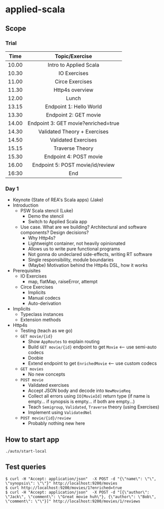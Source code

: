 # applied-scala

## Scope

### Trial

| Time | Topic/Exercise |
| :---: | :---: | 
| 10.00 | Intro to Applied Scala |
| 10.30 | IO Exercises |
| 11.00 | Circe Exercises |
| 11.30 | Http4s overview |
| 12.00 | Lunch |
| 13.15 | Endpoint 1: Hello World |
| 13.30 | Endpoint 2: GET movie |
| 14.00 | Endpoint 3: GET movie?enriched=true |
| 14.30 | Validated Theory + Exercises |
| 14.50 | Validated Exercises |
| 15.15 | Traverse Theory |
| 15.30 | Endpoint 4: POST movie |
| 16.00 | Endpoint 5: POST movie/id/review |
| 16:30 | End |

### Day 1

- Keynote (State of REA's Scala apps) (Jake)
- Introduction
  - PSW Scala stencil (Luke)
    - Demo the stencil
    - Switch to Applied Scala app  
  - Use case. What are we building? Architectural and software components? Design decisions?
    - Why Http4s?
    - Lightweight container, not heavily opinionated
    - Allows us to write pure functional programs
    - Not gonna do undeclared side-effects, writing RT software
    - Single responsibility, module boundaries
    - (Maybe) Motivation behind the Http4s DSL, how it works
- Prerequisites
  - IO Exercises
    - map, flatMap, raiseError, attempt
  - Circe Exercises
    - Implicits
    - Manual codecs
    - Auto-derivation
- Implicits
  - Typeclass instances
  - Extension methods
- Http4s
  - Testing (teach as we go)
  - `GET movie/{id}`
    - Show `AppRoutes` to explain routing
    - Build `GET movie/{id}` endpoint to get `Movie` <-- use semi-auto codecs
    - Doobie
    - Extend endpoint to get `EnrichedMovie` <-- use custom codecs
  - `GET movies`
    - No new concepts
  - `POST movie`
    - Validated exercises
    - Accept JSON body and decode into `NewMovieReq`
    - Collect all errors using `IO[MovieId]` return type (if name is empty... if synopsis is empty... if both are empty...) 
    - Teach `Semigroup`, `Validated`, `Traverse` theory (using Exercises)
    - Implement using `ValidatedNel`
  - `POST movie/{id}/review`
    - Probably nothing new here


## How to start app

```
./auto/start-local
```

## Test queries

```
$ curl -H "Accept: application/json"  -X POST -d "{\"name\": \"\", \"synopsis\": \"\"}" http://localhost:9200/movies
$ curl http://localhost:9200/movies/1?enriched=true
$ curl -H "Accept: application/json"  -X POST -d "[{\"author\": \"Jack\", \"comment\": \"Great movie huh\"}, {\"author\": \"Bob\", \"comment\": \"\"}]" http://localhost:9200/movies/1/reviews
```

